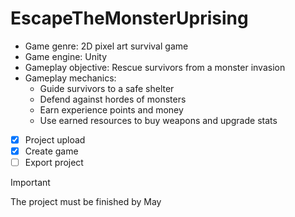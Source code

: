 # EscapeTheMonsterUprising

- Game genre: 2D pixel art survival game
- Game engine: Unity
- Gameplay objective: Rescue survivors from a monster invasion
- Gameplay mechanics:
  - Guide survivors to a safe shelter
  - Defend against hordes of monsters
  - Earn experience points and money
  - Use earned resources to buy weapons and upgrade stats

- [x] Project upload
- [X] Create game
- [ ] Export project

> [!IMPORTANT]
> The project must be finished by May 
